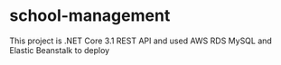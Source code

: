 # school-management
This project is .NET Core 3.1 REST API and used AWS RDS MySQL and Elastic Beanstalk to deploy
